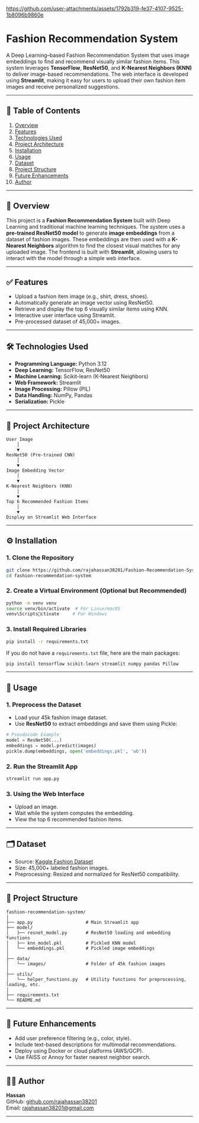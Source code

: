 https://github.com/user-attachments/assets/1792b319-fe37-4107-9525-1b8096b9860e

# Fashion Recommendation System

A Deep Learning–based Fashion Recommendation System that uses image embeddings to find and recommend visually similar fashion items. This system leverages **TensorFlow**, **ResNet50**, and **K-Nearest Neighbors (KNN)** to deliver image-based recommendations. The web interface is developed using **Streamlit**, making it easy for users to upload their own fashion item images and receive personalized suggestions.

---

## 📌 Table of Contents

1. [Overview](#overview)
2. [Features](#features)
3. [Technologies Used](#technologies-used)
4. [Project Architecture](#project-architecture)
5. [Installation](#installation)
6. [Usage](#usage)
7. [Dataset](#dataset)
8. [Project Structure](#project-structure)
9. [Future Enhancements](#future-enhancements)
10. [Author](#author)

---

## 📖 Overview

This project is a **Fashion Recommendation System** built with Deep Learning and traditional machine learning techniques. The system uses a **pre-trained ResNet50 model** to generate **image embeddings** from a dataset of fashion images. These embeddings are then used with a **K-Nearest Neighbors** algorithm to find the closest visual matches for any uploaded image. The frontend is built with **Streamlit**, allowing users to interact with the model through a simple web interface.

---

## ✅ Features

- Upload a fashion item image (e.g., shirt, dress, shoes).
- Automatically generate an image vector using ResNet50.
- Retrieve and display the top 6 visually similar items using KNN.
- Interactive user interface using Streamlit.
- Pre-processed dataset of 45,000+ images.

---

## 🛠️ Technologies Used

- **Programming Language:** Python 3.12
- **Deep Learning:** TensorFlow, ResNet50
- **Machine Learning:** Scikit-learn (K-Nearest Neighbors)
- **Web Framework:** Streamlit
- **Image Processing:** Pillow (PIL)
- **Data Handling:** NumPy, Pandas
- **Serialization:** Pickle

---

## 🧱 Project Architecture

```plaintext
User Image
    │
    ▼
ResNet50 (Pre-trained CNN)
    │
    ▼
Image Embedding Vector
    │
    ▼
K-Nearest Neighbors (KNN)
    │
    ▼
Top 6 Recommended Fashion Items
    │
    ▼
Display on Streamlit Web Interface
```

---

## ⚙️ Installation

### 1. Clone the Repository

```bash
git clone https://github.com/rajahassan38201/Fashion-Recommendation-System-Deep-Learning-Project.git
cd fashion-recommendation-system
```

### 2. Create a Virtual Environment (Optional but Recommended)

```bash
python -m venv venv
source venv/bin/activate  # For Linux/macOS
venv\Scriptsctivate     # For Windows
```

### 3. Install Required Libraries

```bash
pip install -r requirements.txt
```

If you do not have a `requirements.txt` file, here are the main packages:

```bash
pip install tensorflow scikit-learn streamlit numpy pandas Pillow
```

---

## 🚀 Usage

### 1. Preprocess the Dataset

- Load your 45k fashion image dataset.
- Use **ResNet50** to extract embeddings and save them using Pickle:

```python
# Pseudocode Example
model = ResNet50(...)
embeddings = model.predict(images)
pickle.dump(embeddings, open('embeddings.pkl', 'wb'))
```

### 2. Run the Streamlit App

```bash
streamlit run app.py
```

### 3. Using the Web Interface

- Upload an image.
- Wait while the system computes the embedding.
- View the top 6 recommended fashion items.

---

## 🗂️ Dataset

- Source: [Kaggle Fashion Dataset](https://www.kaggle.com/datasets/paramaggarwal/fashion-product-images-dataset)
- Size: 45,000+ labeled fashion images.
- Preprocessing: Resized and normalized for ResNet50 compatibility.

---

## 🧾 Project Structure

```plaintext
fashion-recommendation-system/
│
├── app.py                    # Main Streamlit app
├── model/
│   ├── resnet_model.py       # ResNet50 loading and embedding functions
│   ├── knn_model.pkl         # Pickled KNN model
│   └── embeddings.pkl        # Pickled image embeddings
│
├── data/
│   └── images/               # Folder of 45k fashion images
│
├── utils/
│   └── helper_functions.py   # Utility functions for preprocessing, loading, etc.
│
├── requirements.txt
└── README.md
```

---

## 🚧 Future Enhancements

- Add user preference filtering (e.g., color, style).
- Include text-based descriptions for multimodal recommendations.
- Deploy using Docker or cloud platforms (AWS/GCP).
- Use FAISS or Annoy for faster nearest neighbor search.

---

## 👨‍💻 Author

**Hassan**  
GitHub: [github.com/rajahassan38201](https://github.com/rajahassan38201)  
Email: rajahassan38201@gmail.com

---
